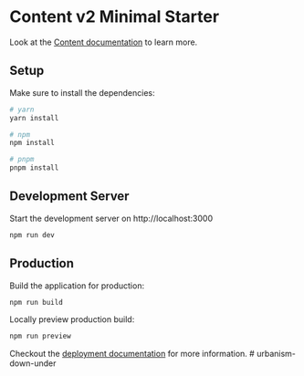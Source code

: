# Content v2 Minimal Starter

Look at the [Content documentation](https://content.nuxt.com/) to learn more.

## Setup

Make sure to install the dependencies:

```bash
# yarn
yarn install

# npm
npm install

# pnpm
pnpm install
```

## Development Server

Start the development server on http://localhost:3000

```bash
npm run dev
```

## Production

Build the application for production:

```bash
npm run build
```

Locally preview production build:

```bash
npm run preview
```

Checkout the [deployment documentation](https://nuxt.com/docs/getting-started/deployment) for more information.
#   u r b a n i s m - d o w n - u n d e r  
 